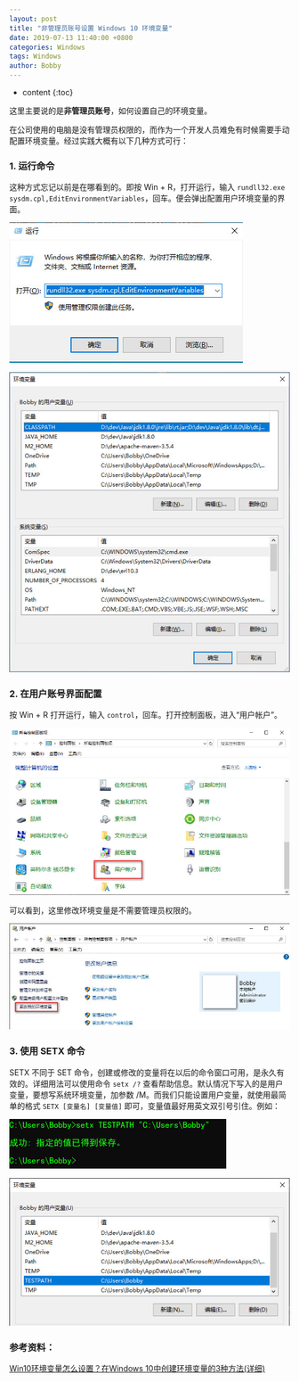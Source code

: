 ```yaml
---
layout: post
title: "非管理员账号设置 Windows 10 环境变量"
date: 2019-07-13 11:40:00 +0800
categories: Windows
tags: Windows
author: Bobby
---
```


* content
{:toc}

这里主要说的是**非管理员账号**，如何设置自己的环境变量。



在公司使用的电脑是没有管理员权限的，而作为一个开发人员难免有时候需要手动配置环境变量。经过实践大概有以下几种方式可行：

### 1. 运行命令

这种方式忘记以前是在哪看到的。即按 Win + R，打开运行，输入 `rundll32.exe sysdm.cpl,EditEnvironmentVariables`，回车。便会弹出配置用户环境变量的界面。

![Run command](/assets/images/2019/07/windows-run-evn-config.jpg)

![Control Panel](/assets/images/2019/07/windows-env-config.jpg)

### 2. 在用户账号界面配置

按 Win + R 打开运行，输入 `control`，回车。打开控制面板，进入“用户帐户”。

![User Account](/assets/images/2019/07/windows-cp-useracc.jpg)

可以看到，这里修改环境变量是不需要管理员权限的。

![User Account Env](/assets/images/2019/07/windows-account-evn.jpg)

### 3. 使用 SETX 命令

SETX 不同于 SET 命令，创建或修改的变量将在以后的命令窗口可用，是永久有效的。详细用法可以使用命令 `setx /?` 查看帮助信息。默认情况下写入的是用户变量，要想写系统环境变量，加参数 /M。而我们只能设置用户变量，就使用最简单的格式 `SETX [变量名] [变量值]` 即可，变量值最好用英文双引号引住。例如：

![Windows SETX](/assets/images/2019/07/windows-setx.jpg)

![Windows SETX](/assets/images/2019/07/windows-setx-env.jpg)

### 参考资料：
[Win10环境变量怎么设置？在Windows 10中创建环境变量的3种方法(详细)](https://www.jb51.net/os/win10/663281.html)  